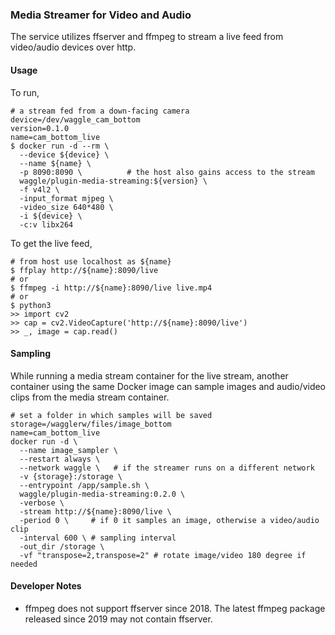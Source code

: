 ### Media Streamer for Video and Audio

The service utilizes ffserver and ffmpeg to stream a live feed from video/audio devices over http.

#### Usage

To run,

```
# a stream fed from a down-facing camera
device=/dev/waggle_cam_bottom
version=0.1.0
name=cam_bottom_live
$ docker run -d --rm \
  --device ${device} \
  --name ${name} \
  -p 8090:8090 \          # the host also gains access to the stream
  waggle/plugin-media-streaming:${version} \
  -f v4l2 \
  -input_format mjpeg \
  -video_size 640*480 \
  -i ${device} \
  -c:v libx264
```

To get the live feed,

```
# from host use localhost as ${name}
$ ffplay http://${name}:8090/live
# or
$ ffmpeg -i http://${name}:8090/live live.mp4
# or
$ python3
>> import cv2
>> cap = cv2.VideoCapture('http://${name}:8090/live')
>> _, image = cap.read()
```

#### Sampling

While running a media stream container for the live stream, another container using the same Docker image can sample images and audio/video clips from the media stream container.

```
# set a folder in which samples will be saved
storage=/wagglerw/files/image_bottom
name=cam_bottom_live
docker run -d \
  --name image_sampler \
  --restart always \
  --network waggle \   # if the streamer runs on a different network
  -v {storage}:/storage \
  --entrypoint /app/sample.sh \
  waggle/plugin-media-streaming:0.2.0 \
  -verbose \
  -stream http://${name}:8090/live \
  -period 0 \     # if 0 it samples an image, otherwise a video/audio clip
  -interval 600 \ # sampling interval
  -out_dir /storage \
  -vf "transpose=2,transpose=2" # rotate image/video 180 degree if needed
```

#### Developer Notes

- ffmpeg does not support ffserver since 2018. The latest ffmpeg package released since 2019 may not contain ffserver.
